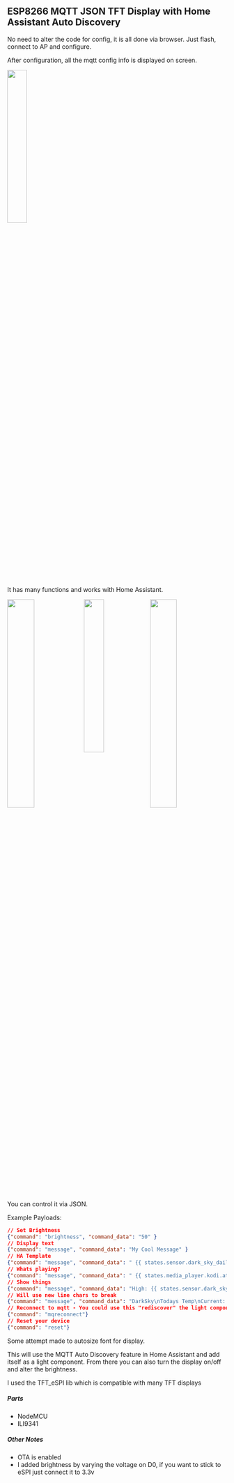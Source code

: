 ## ESP8266 MQTT JSON TFT Display with Home Assistant Auto Discovery


No need to alter the code for config, it is all done via browser.  Just flash, connect to AP and configure.

After configuration, all the mqtt config info is displayed on screen.

<img src="https://raw.githubusercontent.com/packetinspector/IoT-Stuff/master/esp8266/mqdisplay/images/display_start.jpg" width="30%" height="30%">

It has many functions and works with Home Assistant.

<img src="https://raw.githubusercontent.com/packetinspector/IoT-Stuff/master/esp8266/mqdisplay/images/ha_command.png" width="35%" height="35%" align="top"><img src="https://raw.githubusercontent.com/packetinspector/IoT-Stuff/master/esp8266/mqdisplay/images/display_mqtt.jpg" width="30%" height="30%"><img src="https://raw.githubusercontent.com/packetinspector/IoT-Stuff/master/esp8266/mqdisplay/images/ha_light.png" width="35%" height="35%" align="top">

You can control it via JSON.

Example Payloads:
```json
// Set Brightness
{"command": "brightness", "command_data": "50" }
// Display text
{"command": "message", "command_data": "My Cool Message" }
// HA Template
{"command": "message", "command_data": " {{ states.sensor.dark_sky_daily_summary.state }} "}
// Whats playing?
{"command": "message", "command_data": " {{ states.media_player.kodi.attributes.media_series_title }} "}
// Show things
{"command": "message", "command_data": "High: {{ states.sensor.dark_sky_daily_high_temperature.state}} \nLow:  {{ states.sensor.dark_sky_daily_low_temperature.state}} \n"}
// Will use new line chars to break
{"command": "message", "command_data": "DarkSky\nTodays Temp\nCurrent: {{ states.sensor.dark_sky_temperature.state }}\nHigh:    {{ states.sensor.dark_sky_daily_high_temperature.state}}\nLow:     {{ states.sensor.dark_sky_daily_low_temperature.state}}"}
// Reconnect to mqtt - You could use this "rediscover" the light component
{"command": "mqreconnect"}
// Reset your device
{"command": "reset"}
```

Some attempt made to autosize font for display.  

This will use the MQTT Auto Discovery feature in Home Assistant and add itself as a light component. From there you can also turn the display on/off and alter the brightness.

I used the TFT_eSPI lib which is compatible with many TFT displays
##### Parts
- NodeMCU
- ILI9341

##### Other Notes
- OTA is enabled
- I added brightness by varying the voltage on D0, if you want to stick to eSPI just connect it to 3.3v
